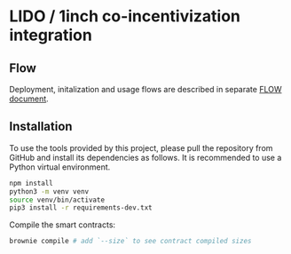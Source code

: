 # LIDO / 1inch co-incentivization integration

## Flow
Deployment, initalization and usage flows are described in separate [FLOW document](./FLOW.md).

## Installation
To use the tools provided by this project, please pull the repository from GitHub and install its dependencies as follows. It is recommended to use a Python virtual environment.
```bash
npm install
python3 -m venv venv
source venv/bin/activate
pip3 install -r requirements-dev.txt
```
Compile the smart contracts:
```bash
brownie compile # add `--size` to see contract compiled sizes
```